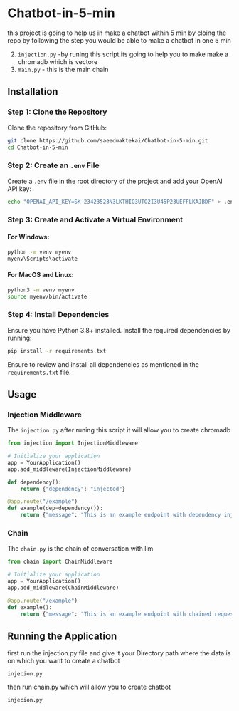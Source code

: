 

# Chatbot-in-5-min
this project is going to help us in make a chatbot within 5 min by cloing the repo 
by following the step you would be able to make a chatbot in one 5 min 

2. `injection.py` -by runing this script its going to help you to make make a chromadb which is vectore 
1. `main.py` - this is the main chain 

## Installation

### Step 1: Clone the Repository

Clone the repository from GitHub:

```bash
git clone https://github.com/saeedmaktekai/Chatbot-in-5-min.git
cd Chatbot-in-5-min
```

### Step 2: Create an `.env` File

Create a `.env` file in the root directory of the project and add your OpenAI API key:

```bash
echo "OPENAI_API_KEY=SK-23423523N3LKTHIO3UTO2I3U45P23UEFFLKAJBDF" > .env
```

### Step 3: Create and Activate a Virtual Environment

#### For Windows:

```bash
python -m venv myenv
myenv\Scripts\activate
```

#### For MacOS and Linux:

```bash
python3 -m venv myenv
source myenv/bin/activate
```

### Step 4: Install Dependencies

Ensure you have Python 3.8+ installed. Install the required dependencies by running:

```bash
pip install -r requirements.txt
```





Ensure to review and install all dependencies as mentioned in the `requirements.txt` file.

## Usage


### Injection Middleware

The `injection.py` after runing this script it will allow you to create chromadb

```python
from injection import InjectionMiddleware

# Initialize your application
app = YourApplication()
app.add_middleware(InjectionMiddleware)

def dependency():
    return {"dependency": "injected"}

@app.route("/example")
def example(dep=dependency()):
    return {"message": "This is an example endpoint with dependency injection.", "dependency": dep}
```


### Chain 

The `chain.py` is the chain of conversation with llm 
```python
from chain import ChainMiddleware

# Initialize your application
app = YourApplication()
app.add_middleware(ChainMiddleware)

@app.route("/example")
def example():
    return {"message": "This is an example endpoint with chained requests."}
```

## Running the Application

first run the injection.py file and give it your Directory path where the data is on which you want to create a chatbot 
```
injecion.py
```
then run chain.py which will allow you to create chatbot 

```
injecion.py

```
